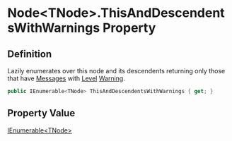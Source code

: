 # Node&lt;TNode&gt;.ThisAndDescendentsWithWarnings Property
## Definition

Lazily enumerates over this node and its descendents returning only those that have [Messages](MrKWatkins.Ast.Message.md) with [Level](MrKWatkins.Ast.Message.Level.md) [Warning](MrKWatkins.Ast.MessageLevel.Warning.md).

```c#
public IEnumerable<TNode> ThisAndDescendentsWithWarnings { get; }
```

## Property Value

[IEnumerable&lt;TNode&gt;](https://learn.microsoft.com/en-gb/dotnet/api/System.Collections.Generic.IEnumerable-1)
